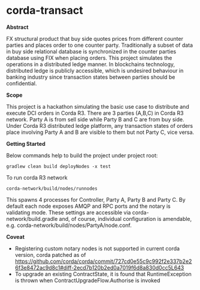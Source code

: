 # corda-transact

**Abstract**

FX structural product that buy side quotes prices from different counter parties and
places order to one counter party. Traditionally a subset of data in buy side relational database is synchronized in the 
counter parties database using FIX when placing orders. This project simulates the operations in a distributed ledge 
manner. In blockchains technology, distributed ledge is publicly accessible, which is undesired behaviour in banking 
industry since transaction states between parties should be confidential.

**Scope**
 
This project is a hackathon simulating the basic use case to distribute and execute DCI orders in Corda R3. 
There are 3 parties (A,B,C) in Corda R3 network. Party A is from sell side while Party B and C are from buy side.
Under Corda R3 distributed ledge platform, any transaction states of orders place involving Party A and B are visible 
to them but not Party C, vice versa.

**Getting Started**

Below commands help to build the project under project root:

`gradlew clean build deployNodes -x test`

To run corda R3 network

`corda-network/build/nodes/runnodes`

This spawns 4 processes for Controller, Party A, Party B and Party C. By default each node exposes AMQP and RPC ports
and the notary is validating mode. These settings are accessible via corda-network/build.gradle and, of course, 
individual configuration is amendable, e.g. corda-network/build/nodes/PartyA/node.conf.

**Coveat**

* Registering custom notary nodes is not supported in current corda version, corda patched as of https://github.com/corda/corda/commit/727cd0e55c9c992f2e337b2e26f3e8472ac9d8c1#diff-2ecd7b120b2ed0a7019f6d8a830d0cc5L643
* To upgrade an existing ContractState, it is found that RuntimeException is thrown when ContractUpgradeFlow.Authorise is invoked
